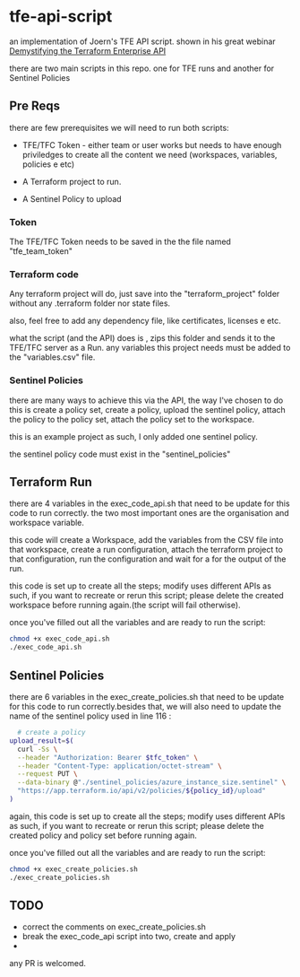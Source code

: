 # tfe-api-script
an implementation of Joern's TFE API script. shown in his great webinar [Demystifying the Terraform Enterprise API](https://www.hashicorp.com/resources/demystifying-the-terraform-enterprise-api)


there are two main scripts in this repo. one for TFE runs and another for Sentinel Policies

## Pre Reqs

there are few prerequisites we will need to run both scripts: 

 * TFE/TFC Token - either team or user works but needs to have enough priviledges to create all the content we need (workspaces, variables, policies e etc)

 * A Terraform project to run.  

 * A Sentinel Policy to upload

 ### Token
 The TFE/TFC Token needs to be saved in the the file named "tfe_team_token" 

 ### Terraform code
Any terraform project will do, just save into the "terraform_project" folder without any .terraform folder nor state files. 

also, feel free to add any dependency file, like certificates, licenses e etc.

what the script (and the API) does is , zips this folder and sends it to the TFE/TFC server as a Run. any variables this project needs must be added to the "variables.csv" file.

### Sentinel Policies
there are many ways to achieve this via the API, the way I've chosen to do this is create a policy set, create a policy, upload the sentinel policy, attach the policy to the policy set, attach the policy set to the workspace.

this is an example project as such, I only added one sentinel policy. 

the sentinel policy code must exist in the "sentinel_policies" 

## Terraform Run

there are 4 variables in the exec_code_api.sh that need to be update for this code to run correctly. the two most important ones are the organisation and workspace variable.

this code will create a Workspace, add the variables from the CSV file into that workspace, create a run configuration, attach the terraform project to that configuration, run the configuration and wait for a for the output of the run.

this code is set up to create all the steps; modify uses different APIs as such, if you want to recreate or rerun this script; please delete the created workspace before running again.(the script will fail otherwise).

once you've filled out all the variables and are ready to run the script: 
```bash
chmod +x exec_code_api.sh
./exec_code_api.sh
```

## Sentinel Policies

there are 6 variables in the exec_create_policies.sh that need to be update for this code to run correctly.besides that, we will also need to update the name of the sentinel policy used in line 116 :

```bash
  # create a policy
upload_result=$(
  curl -Ss \
  --header "Authorization: Bearer $tfc_token" \
  --header "Content-Type: application/octet-stream" \
  --request PUT \
  --data-binary @"./sentinel_policies/azure_instance_size.sentinel" \
  "https://app.terraform.io/api/v2/policies/${policy_id}/upload"
)
```

again, this code is set up to create all the steps; modify uses different APIs as such, if you want to recreate or rerun this script; please delete the created policy and policy set before running again.

once you've filled out all the variables and are ready to run the script: 
```bash
chmod +x exec_create_policies.sh
./exec_create_policies.sh
```



## TODO

 * correct the comments on exec_create_policies.sh
 * break the exec_code_api script into two, create and apply
 * 

any PR is welcomed. 


